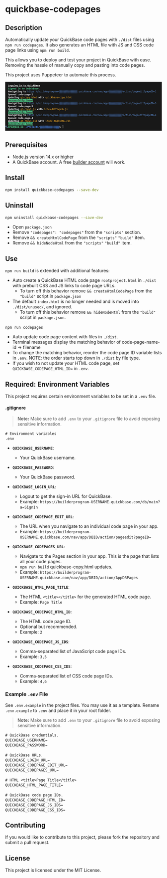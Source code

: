 # quickbase-codepages

## Description

Automatically update your QuickBase code pages with `./dist` files using `npm run codepages`. It also generates an HTML file with JS and CSS code page links using `npm run build`.

This allows you to deploy and test your project in QuickBase with ease. Removing the hassle of manually copy and pasting into code pages.

This project uses Puppeteer to automate this process.

![Copy code page in the terminal](copyExample.png)

## Prerequisites

- Node.js version 14.x or higher
- A QuickBase account. A free [builder account](https://www.quickbase.com/builder-program) will work.

## Install

```bash
npm install quickbase-codepages --save-dev
```

## Uninstall

```bash
npm uninstall quickbase-codepages --save-dev
```

- Open `package.json`
- Remove `"codepages": "codepages"` from the `"scripts"` section.
- Remove `&& createHtmlCodePage` from the `"scripts"` `"build"` item.
- Remove `&& hideNodeHtml` from the `"scripts"` `"build"` item.

## Use

`npm run build` is extended with additional features:

- Auto create a QuickBase HTML code page `rootproject.html` in `./dist` with prebuilt CSS and JS links to code page URLs.
  - To turn off this behavior remove `&& createHtmlCodePage` from the `"build"` script in `package.json`
- The default `index.html` is no longer needed and is moved into `./dist/unused/`, and ignored.
  - To turn off this behavior remove `&& hideNodeHtml` from the `"build"` script in `package.json`.

`npm run codepages`

- Auto update code page content with files in `./dist`.
- Terminal messages display the matching behavior of code-page-name-id -> filename
- To change the matching behavior, reorder the code page ID variable lists in `.env`. NOTE: the order starts top down in `./dist` by file type.
- If you wish to not update your HTML code page, set `QUICKBASE_CODEPAGE_HTML_ID=` in `.env`.

## Required: Environment Variables

This project requires certain environment variables to be set in a `.env` file.

#### .gitignore

> **Note:** Make sure to add `.env` to your `.gitignore` file to avoid exposing sensitive information.

```gitignore
# Environment variables
.env
```

- **`QUICKBASE_USERNAME`**:

  - Your QuickBase username.

- **`QUICKBASE_PASSWORD`**:

  - Your QuickBase password.

- **`QUICKBASE_LOGIN_URL`**:

  - Logout to get the sign-in URL for QuickBase.
  - Example: `https://builderprogram-USERNAME.quickbase.com/db/main?a=SignIn`

- **`QUICKBASE_CODEPAGE_EDIT_URL`**:

  - The URL when you navigate to an individual code page in your app.
  - Example: `https://builderprogram-USERNAME.quickbase.com/nav/app/DBID/action/pageedit?pageID=`

- **`QUICKBASE_CODEPAGES_URL`**:

  - Navigate to the Pages section in your app. This is the page that lists all your code pages.
  - `npm run build` quickbase-copy.html updates.
  - Example: `https://builderprogram-USERNAME.quickbase.com/nav/app/DBID/action/AppDBPages`

- **`QUICKBASE_HTML_PAGE_TITLE`**:

  - The HTML `<title></title>` for the generated HTML code page.
  - Example: `Page Title`

- **`QUICKBASE_CODEPAGE_HTML_ID`**:

  - The HTML code page ID.
  - Optional but recommended.
  - Example: `2`

- **`QUICKBASE_CODEPAGE_JS_IDS`**:

  - Comma-separated list of JavaScript code page IDs.
  - Example: `3,5`

- **`QUICKBASE_CODEPAGE_CSS_IDS`**:

  - Comma-separated list of CSS code page IDs.
  - Example: `4,6`

### Example `.env` File

See `.env.example` in the project files. You may use it as a template. Rename `.env.example` to `.env` and place it in your root folder.

> **Note:** Make sure to add `.env` to your `.gitignore` file to avoid exposing sensitive information.

```properties
# QuickBase credentials.
QUICKBASE_USERNAME=
QUICKBASE_PASSWORD=

# QuickBase URLs.
QUICKBASE_LOGIN_URL=
QUICKBASE_CODEPAGE_EDIT_URL=
QUICKBASE_CODEPAGES_URL=

# HTML <title>Page Title</title>
QUICKBASE_HTML_PAGE_TITLE=

# QuickBase code page IDs.
QUICKBASE_CODEPAGE_HTML_ID=
QUICKBASE_CODEPAGE_JS_IDS=
QUICKBASE_CODEPAGE_CSS_IDS=
```

## Contributing

If you would like to contribute to this project, please fork the repository and submit a pull request.

## License

This project is licensed under the MIT License.

